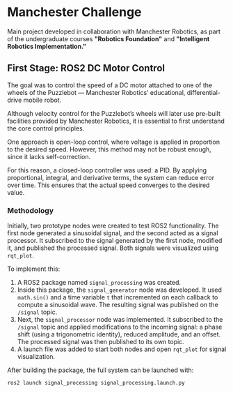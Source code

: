 # Manchester Challenge

Main project developed in collaboration with Manchester Robotics, as part of the undergraduate courses **"Robotics Foundation"** and **"Intelligent Robotics Implementation."**

## First Stage: ROS2 DC Motor Control

The goal was to control the speed of a DC motor attached to one of the wheels of the Puzzlebot — Manchester Robotics’ educational, differential-drive mobile robot.

Although velocity control for the Puzzlebot’s wheels will later use pre-built facilities provided by Manchester Robotics, it is essential to first understand the core control principles.

One approach is open-loop control, where voltage is applied in proportion to the desired speed. However, this method may not be robust enough, since it lacks self-correction.

For this reason, a closed-loop controller was used: a PID. By applying proportional, integral, and derivative terms, the system can reduce error over time. This ensures that the actual speed converges to the desired value.

### Methodology

Initially, two prototype nodes were created to test ROS2 functionality. The first node generated a sinusoidal signal, and the second acted as a signal processor. It subscribed to the signal generated by the first node, modified it, and published the processed signal. Both signals were visualized using `rqt_plot`.

To implement this:

1. A ROS2 package named `signal_processing` was created.
2. Inside this package, the `signal_generator` node was developed. It used `math.sin()` and a time variable `t` that incremented on each callback to compute a sinusoidal wave. The resulting signal was published on the `/signal` topic.
3. Next, the `signal_processor` node was implemented. It subscribed to the `/signal` topic and applied modifications to the incoming signal: a phase shift (using a trigonometric identity), reduced amplitude, and an offset. The processed signal was then published to its own topic.
4. A launch file was added to start both nodes and open `rqt_plot` for signal visualization.

After building the package, the full system can be launched with:

```bash
ros2 launch signal_processing signal_processing.launch.py
```
